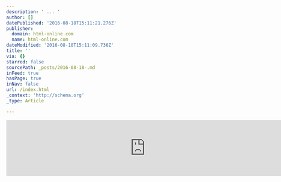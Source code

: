 ```yaml
---
description: ' ... '
author: []
datePublished: '2016-08-18T15:11:21.276Z'
publisher:
  domain: html-online.com
  name: html-online.com
dateModified: '2016-08-18T15:11:09.736Z'
title: ''
via: {}
starred: false
sourcePath: _posts/2016-08-18-.md
inFeed: true
hasPage: true
inNav: false
url: /index.html
_context: 'http://schema.org'
_type: Article

---
```

<iframe src="https://www.youtube.com/embed/mU4rfRwLcas" width="740" frameborder="0" scrolling="no" style=""> ... </iframe>